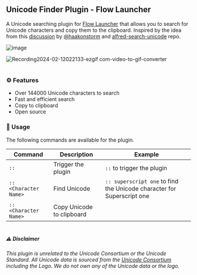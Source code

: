 ## Unicode Finder Plugin - Flow Launcher

A Unicode searching plugin for [Flow Launcher](https://flowlauncher.com/) that allows you to search for Unicode characters and copy them to the clipboard. Inspired by the idea from this [discussion](https://github.com/Flow-Launcher/Flow.Launcher/discussions/2438) by [@haakonstorm](https://github.com/haakonstorm) and [alfred-search-unicode](https://github.com/blueset/alfred-search-unicode) repo. 

![image](https://img.shields.io/github/downloads/z1nc0r3/Unicode-Finder-Plugin/total) 

![Recording2024-02-12022133-ezgif com-video-to-gif-converter](https://github.com/z1nc0r3/Unicode-Finder-Plugin/assets/64279853/b098fe86-39f5-4566-817b-af17ebf2db6f)

#

### ⚙️ Features

- Over 144000 Unicode characters to search
- Fast and efficient search
- Copy to clipboard
- Open source

### 📝 Usage

The following commands are available for the plugin.

| Command                                                          | Description                   | Example                                                                                                                                                               |
|------------------------------------------------------------------|-------------------------------|-----------------------------------------------------------------------------------------------------------------------------------------------------------------------|
| `` :: ``                                                          | Trigger the plugin       | `` :: `` to trigger the plugin                                                                                                                                 |
| `` :: <Character Name> ``                     | Find Unicode                  | `` :: superscript one `` to find the Unicode character for Superscript one                              |
| `` :: <Character Name> ``                     | Copy Unicode to clipboard                  |                               |


#
##### ⚠️ Disclaimer
*This plugin is unrelated to the Unicode Consortium or the Unicode Standard. All Unicode data is sourced from the [Unicode Consortium](https://www.unicode.org/) including the Logo. We do not own any of the Unicode data or the logo.*


